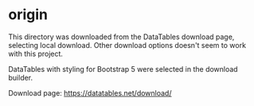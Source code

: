 # origin

This directory was downloaded from the DataTables download page, selecting local download. Other download options doesn't seem to work with this project.

DataTables with styling for Bootstrap 5 were selected in the download builder.

Download page: https://datatables.net/download/
